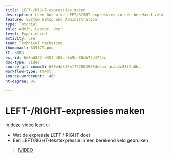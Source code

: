 ```yaml
---
title: LEFT-/RIGHT-expressies maken
description: Leer hoe u de LEFT/RIGHT-expressies in een berekend veld in Adobe gebruikt [!DNL Workfront].
feature: System Setup and Administration
type: Tutorial
role: Admin, Leader, User
level: Experienced
activity: use
team: Technical Marketing
thumbnail: 335179.png
kt: 8885
exl-id: 6d0ad842-e354-465c-8b9c-88eb75d47fbc
doc-type: video
source-git-commit: 650e4d346e1792863930dcebafacab4c88f2a8bc
workflow-type: tm+mt
source-wordcount: '46'
ht-degree: 0%

---
```


# LEFT-/RIGHT-expressies maken

In deze video leert u:

* Wat de expressie LEFT / RIGHT doet
* Een LEFT/RIGHT-tekstexpressie in een berekend veld gebruiken

>[!VIDEO](https://video.tv.adobe.com/v/335179/?quality=12&learn=on)
